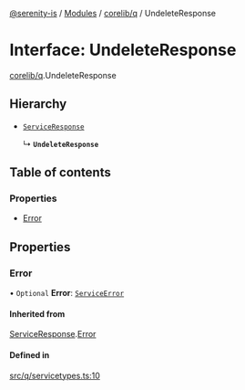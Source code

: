 [@serenity-is](../README.md) / [Modules](../modules.md) / [corelib/q](../modules/corelib_q.md) / UndeleteResponse

# Interface: UndeleteResponse

[corelib/q](../modules/corelib_q.md).UndeleteResponse

## Hierarchy

- [`ServiceResponse`](corelib_q.ServiceResponse.md)

  ↳ **`UndeleteResponse`**

## Table of contents

### Properties

- [Error](corelib_q.UndeleteResponse.md#error)

## Properties

### Error

• `Optional` **Error**: [`ServiceError`](corelib_q.ServiceError.md)

#### Inherited from

[ServiceResponse](corelib_q.ServiceResponse.md).[Error](corelib_q.ServiceResponse.md#error)

#### Defined in

[src/q/servicetypes.ts:10](https://github.com/serenity-is/serenity/blob/master/packages/corelib/src/q/servicetypes.ts#line&#x3D;10)
